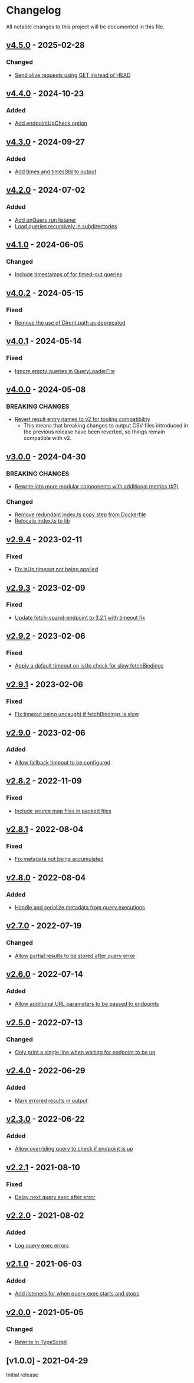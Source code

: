 # Changelog
All notable changes to this project will be documented in this file.

<a name="v4.5.0"></a>
## [v4.5.0](https://github.com/comunica/sparql-benchmark-runner.js/compare/v4.4.0...v4.5.0) - 2025-02-28

### Changed
* [Send alive requests using GET instead of HEAD](https://github.com/comunica/sparql-benchmark-runner.js/commit/fc19cdbc577d1bef3805917f69306aa453ee70f0)

<a name="v4.4.0"></a>
## [v4.4.0](https://github.com/comunica/sparql-benchmark-runner.js/compare/v4.3.0...v4.4.0) - 2024-10-23

### Added
* [Add endpointUpCheck option](https://github.com/comunica/sparql-benchmark-runner.js/commit/a4138d328731ea4e63215a1e6cdb70da5e321b44)

<a name="v4.3.0"></a>
## [v4.3.0](https://github.com/comunica/sparql-benchmark-runner.js/compare/v4.2.0...v4.3.0) - 2024-09-27

### Added
* [Add times and timesStd to output](https://github.com/comunica/sparql-benchmark-runner.js/commit/c11a13f7d2350473c88a31a3bef636e1e06c910b)

<a name="v4.2.0"></a>
## [v4.2.0](https://github.com/comunica/sparql-benchmark-runner.js/compare/v4.1.0...v4.2.0) - 2024-07-02

### Added
* [Add onQuery run listener](https://github.com/comunica/sparql-benchmark-runner.js/commit/ebffa577f2dbea81c618765097ffc85256e5021e)
* [Load queries recursively in subdirectories](https://github.com/comunica/sparql-benchmark-runner.js/commit/31a4582b9b9f4553b3c8a69e346e40e54ed3e19a)

<a name="v4.1.0"></a>
## [v4.1.0](https://github.com/comunica/sparql-benchmark-runner.js/compare/v4.0.2...v4.1.0) - 2024-06-05

### Changed
* [Include timestamps of for timed-out queries](https://github.com/comunica/sparql-benchmark-runner.js/commit/902ca9f9178bb9ad8177e731d9682ae8d6ce4a07)

<a name="v4.0.2"></a>
## [v4.0.2](https://github.com/comunica/sparql-benchmark-runner.js/compare/v4.0.1...v4.0.2) - 2024-05-15

### Fixed
* [Remove the use of Dirent.path as deprecated](https://github.com/comunica/sparql-benchmark-runner.js/commit/916dbf67ff3c7bc7c8c115f7c94eba5f9f98ede0)

<a name="v4.0.1"></a>
## [v4.0.1](https://github.com/comunica/sparql-benchmark-runner.js/compare/v4.0.0...v4.0.1) - 2024-05-14

### Fixed
* [Ignore empty queries in QueryLoaderFile](https://github.com/comunica/sparql-benchmark-runner.js/commit/43b25f9dfe349b2dcb2e11865acb9b027c12d3d1)

<a name="v4.0.0"></a>
## [v4.0.0](https://github.com/comunica/sparql-benchmark-runner.js/compare/v3.0.0...v4.0.0) - 2024-05-08

### BREAKING CHANGES
* [Revert result entry names to v2 for tooling compatibility](https://github.com/comunica/sparql-benchmark-runner.js/commit/76d4ea42d16a8af75be3e5d28e1b4fc1086e431a)
    * This means that breaking changes to output CSV files introduced in the previous release have been reverted, so things remain compatible with v2.

<a name="v3.0.0"></a>
## [v3.0.0](https://github.com/comunica/sparql-benchmark-runner.js/compare/v2.9.4...v3.0.0) - 2024-04-30

### BREAKING CHANGES
* [Rewrite into more modular components with additional metrics (#7)](https://github.com/comunica/sparql-benchmark-runner.js/commit/8fd9b182b57a9d3a042d5bb57fccf5943ae4b4de)

### Changed
* [Remove redundant index.ts copy step from Dockerfile](https://github.com/comunica/sparql-benchmark-runner.js/commit/a62d388d7fb7aab1d88cc2b73961d44e03d04bde)
* [Relocate index.ts to lib](https://github.com/comunica/sparql-benchmark-runner.js/commit/ba88f8a06567a437f0bbb2fcf205f0057ae1c1d3)

<a name="v2.9.4"></a>
## [v2.9.4](https://github.com/comunica/sparql-benchmark-runner.js/compare/v2.9.3...v2.9.4) - 2023-02-11

### Fixed
* [Fix isUp timeout not being applied](https://github.com/comunica/sparql-benchmark-runner.js/commit/f927bfecc5f6f74fcfb4086dde3067e47241d4d0)

<a name="v2.9.3"></a>
## [v2.9.3](https://github.com/comunica/sparql-benchmark-runner.js/compare/v2.9.2...v2.9.3) - 2023-02-09

### Fixed
* [Update fetch-sparql-endpoint to 3.2.1 with timeout fix](https://github.com/comunica/sparql-benchmark-runner.js/commit/943a47d4d31bc9b146b4c538cf5f6e8cff034e72)

<a name="v2.9.2"></a>
## [v2.9.2](https://github.com/comunica/sparql-benchmark-runner.js/compare/v2.9.1...v2.9.2) - 2023-02-06

### Fixed
* [Apply a default timeout on isUp check for slow fetchBindings](https://github.com/comunica/sparql-benchmark-runner.js/commit/6139b8396cddae05a4a9c90b31330b6d6de60f98)

<a name="v2.9.1"></a>
## [v2.9.1](https://github.com/comunica/sparql-benchmark-runner.js/compare/v2.9.0...v2.9.1) - 2023-02-06

### Fixed
* [Fix timeout being uncaught if fetchBindings is slow](https://github.com/comunica/sparql-benchmark-runner.js/commit/10b3427148fc7113955ed7a806bddffdf8375202)

<a name="v2.9.0"></a>
## [v2.9.0](https://github.com/comunica/sparql-benchmark-runner.js/compare/v2.8.2...v2.9.0) - 2023-02-06

### Added
* [Allow fallback timeout to be configured](https://github.com/comunica/sparql-benchmark-runner.js/commit/3e8caea5277193df714df2ca6dc70bcf37f09eac)

<a name="v2.8.2"></a>
## [v2.8.2](https://github.com/comunica/sparql-benchmark-runner.js/compare/v2.8.1...v2.8.2) - 2022-11-09

### Fixed
* [Include source map files in packed files](https://github.com/comunica/sparql-benchmark-runner.js/commit/14036142200fe7865f33fd2ba9c410b1aeba0022)

<a name="v2.8.1"></a>
## [v2.8.1](https://github.com/comunica/sparql-benchmark-runner.js/compare/v2.8.0...v2.8.1) - 2022-08-04

### Fixed
* [Fix metadata not being accumulated](https://github.com/comunica/sparql-benchmark-runner.js/commit/3ed192dfb5e640fe12814d5beaf0ab151594cfde)

<a name="v2.8.0"></a>
## [v2.8.0](https://github.com/comunica/sparql-benchmark-runner.js/compare/v2.7.0...v2.8.0) - 2022-08-04

### Added
* [Handle and serialize metadata from query executions](https://github.com/comunica/sparql-benchmark-runner.js/commit/370f3ed611b2389cc4869d733c1daeb91f84a805)

<a name="v2.7.0"></a>
## [v2.7.0](https://github.com/comunica/sparql-benchmark-runner.js/compare/v2.6.0...v2.7.0) - 2022-07-19

### Changed
* [Allow partial results to be stored after query error](https://github.com/comunica/sparql-benchmark-runner.js/commit/0c7197f44cc96b7c016b14ec4349bc54c967cc3a)

<a name="v2.6.0"></a>
## [v2.6.0](https://github.com/comunica/sparql-benchmark-runner.js/compare/v2.5.0...v2.6.0) - 2022-07-14

### Added
* [Allow additional URL parameters to be passed to endpoints](https://github.com/comunica/sparql-benchmark-runner.js/commit/77a578990eaa6a4e7b0c6bd8714b9a55bde4a439)

<a name="v2.5.0"></a>
## [v2.5.0](https://github.com/comunica/sparql-benchmark-runner.js/compare/v2.4.0...v2.5.0) - 2022-07-13

### Changed
* [Only print a single line when waiting for endpoint to be up](https://github.com/comunica/sparql-benchmark-runner.js/commit/25406e2689712f8a501ec4ee353e0f18728093d4)

<a name="v2.4.0"></a>
## [v2.4.0](https://github.com/comunica/sparql-benchmark-runner.js/compare/v2.3.0...v2.4.0) - 2022-06-29

### Added
* [Mark errored results in output](https://github.com/comunica/sparql-benchmark-runner.js/commit/f5f72e543060fa0610fb8fc8304e0e50d9a8f351)

<a name="v2.3.0"></a>
## [v2.3.0](https://github.com/comunica/sparql-benchmark-runner.js/compare/v2.2.1...v2.3.0) - 2022-06-22

### Added
* [Allow overriding query to check if endpoint is up](https://github.com/comunica/sparql-benchmark-runner.js/commit/29a84d9adf7c639a21d8eeedba1988e0fdb889f3)

<a name="v2.2.1"></a>
## [v2.2.1](https://github.com/comunica/sparql-benchmark-runner.js/compare/v2.2.0...v2.2.1) - 2021-08-10

### Fixed
* [Delay next query exec after error](https://github.com/comunica/sparql-benchmark-runner.js/commit/516af7c3d7c7636e3c7bdac7f7d8816ac59b452c)

<a name="v2.2.0"></a>
## [v2.2.0](https://github.com/comunica/sparql-benchmark-runner.js/compare/v2.1.0...v2.2.0) - 2021-08-02

### Added
* [Log query exec errors](https://github.com/comunica/sparql-benchmark-runner.js/commit/9d619f6a88773cac13354aed0865739f15362a21)

<a name="v2.1.0"></a>
## [v2.1.0](https://github.com/comunica/sparql-benchmark-runner.js/compare/v2.0.0...v2.1.0) - 2021-06-03

### Added
* [Add listeners for when query exec starts and stops](https://github.com/comunica/sparql-benchmark-runner.js/commit/1ccfc94cb879254a26dc73360ef0d6da739475c4)

<a name="v2.0.0"></a>
## [v2.0.0](https://github.com/comunica/sparql-benchmark-runner.js/compare/v1.0.1...v2.0.0) - 2021-05-05

### Changed
* [Rewrite in TypeScript](https://github.com/comunica/sparql-benchmark-runner.js/commit/f006723c7c915272347813e2bce7f0e637a9209a)

<a name="v1.0.0"></a>
## [v1.0.0] - 2021-04-29

Initial release
